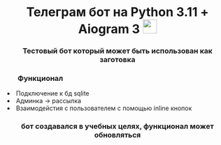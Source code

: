 <h1 align="center">Телеграм бот на Python 3.11 + Aiogram 3 
<img src="https://github.com/blackcater/blackcater/raw/main/images/Hi.gif" height="32"/></h1>
<h3 align="center">Тестовый бот который может быть использован как заготовка</h3>

<ol><h3>Функционал</h3></ol>	
<li>Подключение к бд sqlite</li>
<li>Админка -> рассылка</li>
<li>Взаимодейстия с пользователем с помощью inline кнопок</li>

<h3 align="center">бот создавался в учебных целях, функционал может обновляться
